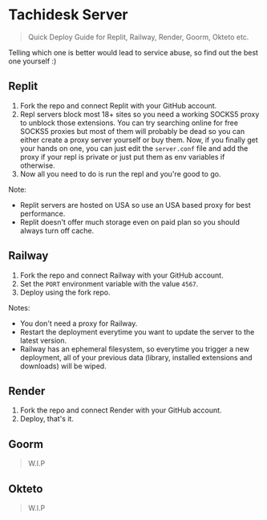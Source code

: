 # Tachidesk Server
> Quick Deploy Guide for Replit, Railway, Render, Goorm, Okteto etc.

Telling which one is better would lead to service abuse, so find out the best one yourself :)

## Replit
1. Fork the repo and connect Replit with your GitHub account.
2. Repl servers block most 18+ sites so you need a working SOCKS5 proxy to unblock those extensions. You can try searching online for free SOCKS5 proxies but most of them will probably be dead so you can either create a proxy server yourself or buy them. Now, if you finally get your hands on one, you can just edit the `server.conf` file and add the proxy if your repl is private or just put them as env variables if otherwise.
3. Now all you need to do is run the repl and you're good to go.

Note:
- Replit servers are hosted on USA so use an USA based proxy for best performance.
- Replit doesn't offer much storage even on paid plan so you should always turn off cache.

## Railway
1. Fork the repo and connect Railway with your GitHub account.
2. Set the `PORT` environment variable with the value `4567`.
3. Deploy using the fork repo.

Notes:
- You don't need a proxy for Railway.
- Restart the deployment everytime you want to update the server to the latest version.
- Railway has an ephemeral filesystem, so everytime you trigger a new deployment, all of your previous data (library, installed extensions and downloads) will be wiped.

## Render
1. Fork the repo and connect Render with your GitHub account.
2. Deploy, that's it.

## Goorm
> W.I.P

## Okteto
> W.I.P
